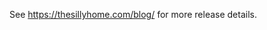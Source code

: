 <!-- https://developers.home-assistant.io/docs/add-ons/presentation#keeping-a-changelog -->

See https://thesillyhome.com/blog/ for more release details.
